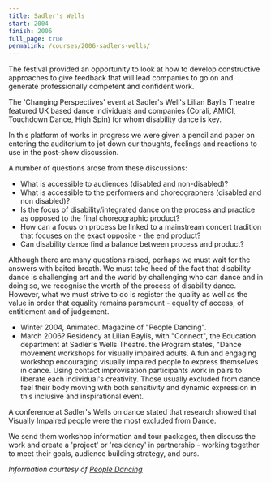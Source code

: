 ```yaml
---
title: Sadler's Wells
start: 2004
finish: 2006
full_page: true
permalink: /courses/2006-sadlers-wells/
---
```


The festival provided an opportunity to look at how to develop constructive approaches to give feedback that will lead companies to go on and generate professionally competent and confident work.

The 'Changing Perspectives' event at Sadler's Well's Lilian Baylis Theatre featured UK based dance individuals and companies (Corali, AMICI, Touchdown Dance, High Spin) for whom disability dance is key.

In this platform of works in progress we were given a pencil and paper on entering the auditorium to jot down our thoughts, feelings and reactions to use in the post-show discussion.

A number of questions arose from these discussions:

 * What is accessible to audiences (disabled and non-disabled)?
 * What is accessible to the performers and choreographers (disabled and non disabled)?
 * Is the focus of disability/integrated dance on the process and practice as opposed to the final choreographic product?
 * How can a focus on process be linked to a mainstream concert tradition that focuses on the exact opposite - the end product?
 * Can disability dance find a balance between process and product?

Although there are many questions raised, perhaps we must wait for the answers with baited breath. We must take heed of the fact that disability dance is challenging art and the world by challenging who can dance and in doing so, we recognise the worth of the process of disability dance. However, what we must strive to do is register the quality as well as the value in order that equality remains paramount - equality of access, of entitlement and of judgement.

 * Winter 2004, Animated. Magazine of "People Dancing".
 * March 2006? Residency at Lilian Baylis, with "Connect", the Education department at Sadler's Wells Theatre. the Program states, "Dance movement workshops for visually impaired adults. A fun and engaging workshop encouraging visually impaired people to express themselves in dance. Using contact improvisation participants work in pairs to liberate each individual's creativity. Those usually excluded from dance feel their body moving with both sensitivity and dynamic expression in this inclusive and inspirational event.

A conference at Sadler's Wells on dance stated that research showed that Visually Impaired people were the most excluded from Dance.

We send them workshop information and tour packages, then discuss the work and create a 'project' or 'residency' in partnership - working together to meet their goals, audience building strategy, and ours.

_Information courtesy of [People Dancing](https://www.communitydance.org.uk/DB/animated-library/xposure?ed=14059)_
